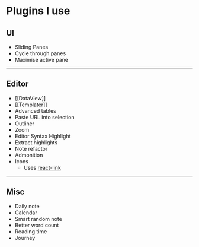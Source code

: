 # Plugins I use
## UI
- Sliding Panes
- Cycle through panes
- Maximise active pane
---
## Editor
- [[DataView]]
- [[Templater]]
- Advanced tables
- Paste URL into selection
- Outliner
- Zoom
- Editor Syntax Highlight
- Extract highlights
- Note refactor
- Admonition
- Icons
	- Uses [react-link](https://github.com/react-icons/react-icons)
---
## Misc
- Daily note
- Calendar
- Smart random note
- Better word count
- Reading time
- Journey
